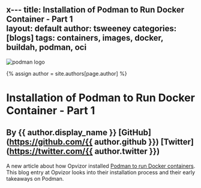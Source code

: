 x---
title: Installation of Podman to Run Docker Container - Part 1  
layout: default
author: tsweeney
categories: [blogs]
tags: containers, images, docker, buildah, podman, oci
---
![podman logo](https://podman.io/images/podman.svg)

{% assign author = site.authors[page.author] %}

# Installation of Podman to Run Docker Container - Part 1
## By {{ author.display_name }} [GitHub](https://github.com/{{ author.github }}) [Twitter](https://twitter.com/{{ author.twitter }})

A new article about how Opvizor installed [Podman to run Docker containers](https://www.opvizor.com/installation-of-podman-to-run-docker-container-part-1?sp_url=6k5w).  This blog entry at Opvizor looks into their installation process and their early takeaways on Podman.
